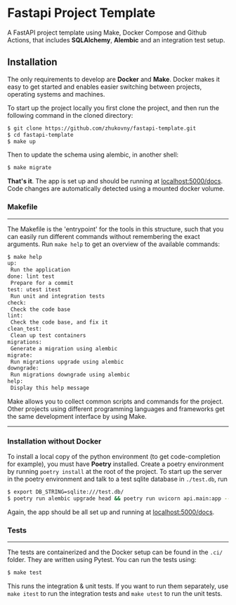 # Fastapi Project Template


A FastAPI project template using Make, Docker Compose and Github Actions,
that includes **SQLAlchemy**, **Alembic** and an integration test setup.

##  Installation

The only requirements to develop are **Docker** and **Make**.
Docker makes it easy to get started and enables easier switching between projects, operating systems and machines.

To start up the project locally you first clone the project, and then run the following command in the cloned directory:
```sh
$ git clone https://github.com/zhukovny/fastapi-template.git
$ cd fastapi-template
$ make up
```
Then to update the schema using alembic, in another shell:
```sh
$ make migrate
```
**That's it**. The app is set up and should be running at [localhost:5000/docs](localhost:5000/docs).
Code changes are automatically detected using a mounted docker volume.


### Makefile

---
The Makefile is the 'entrypoint' for the tools in this structure,
such that you can easily run different commands without remembering the exact arguments.
Run `make help` to get an overview of the available commands:
```sh
$ make help
up: 
 Run the application
done: lint test 
 Prepare for a commit
test: utest itest  
 Run unit and integration tests
check: 
 Check the code base
lint: 
 Check the code base, and fix it
clean_test:  
 Clean up test containers
migrations: 
 Generate a migration using alembic
migrate: 
 Run migrations upgrade using alembic
downgrade: 
 Run migrations downgrade using alembic
help: 
 Display this help message
```

Make allows you to collect common scripts and commands for the project.
Other projects using different programming languages and frameworks get the same development interface by using Make.

---

### Installation without Docker
To install a local copy of the python environment (to get code-completion for example),
you must have **Poetry** installed.
Create a poetry environment by running `poetry install` at the root of the project.
To start up the server in the poetry environment and talk to a test sqlite database in `./test.db`, run
```bash
$ export DB_STRING=sqlite:///test.db/
$ poetry run alembic upgrade head && poetry run uvicorn api.main:app --port 5000 --reload
```
Again, the app should be all set up and running at [localhost:5000/docs](localhost:5000/docs).

### Tests

---

The tests are containerized and the Docker setup can be found in the `.ci/` folder.
They are written using Pytest.
You can run the tests using:
```bash
$ make test
```
This runs the integration & unit tests. If you want to run them separately, use `make itest` to run the integration tests and `make utest` to run the unit tests.
